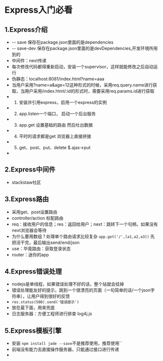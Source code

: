 # Express入门必看
## 1.Express介绍
* -- save 保存在package.json里面的是dependencies
* -- save-dev 保存在package.json里面的是devDependencies,开发环境所用到的
* 中间件：next传递
* 每次修改代码都得重新启动，安装一个supervisor，这样就能修改之后自动运行
* 伪静态：localhost:8081/index.html?name=aaa
* 当用户采用?name=a&age=12这种形式的时候，采用req.query.name进行获取，当用户采用/index.html/:id的形式时，需要采用req.params.id进行获取
* 1. 安装并引用express，启用一个express的实例
* 2. app.listen一个端口， 启动一个后台服务
* 3. app.get 设置基础的路由 然后吐出数据
* 4. 平时的请求都是get 浏览器上直接拼接
* 5. get、post、put、delete $.ajax->put
* 
## 2.Express中间件
* stackstaw社区
## 3.Express路由
* 采用get、post设置路由
* controller/action 标配路由
*  req：接收用户的信息；res：返回给用户；next：跳转下一个句柄，如果没有next浏览器会等待
*  为什么要用数组？处理单个路由请求比较复杂 `app.get('/',[a1,a2,a3])` 先把活干完，最后输出send/end/json
*  use：毕竟路由：获取登录状态
*  router：迷你的app
## 4.Express错误处理
* nodejs是单线程，如果错误处理不好的话，整个站就会挂掉
* 错误处理能友好的提示，跳到一个很漂亮的页面（一句简单的话/一个json字符串），让用户得到很好的反馈
* `res.status(500).send('错误提示')`
* 放在最下面，用来兜底
* 日志服务器：方便工程师进行排查 log4j.js
## 5.Express模板引擎
* 安装 `npm install jade --save`不是推荐使用，推荐使用``
* 前端没有能力去直接操作服务器，只能通过接口进行传递
* 
